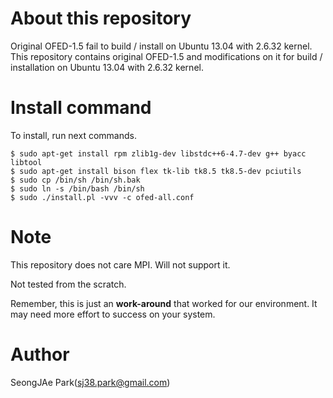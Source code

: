 # About this repository
Original OFED-1.5 fail to build / install on Ubuntu 13.04 with 2.6.32 kernel.
This repository contains original OFED-1.5 and modifications on it for build /
installation on Ubuntu 13.04 with 2.6.32 kernel.

# Install command
To install, run next commands.
```
$ sudo apt-get install rpm zlib1g-dev libstdc++6-4.7-dev g++ byacc libtool
$ sudo apt-get install bison flex tk-lib tk8.5 tk8.5-dev pciutils
$ sudo cp /bin/sh /bin/sh.bak
$ sudo ln -s /bin/bash /bin/sh
$ sudo ./install.pl -vvv -c ofed-all.conf
```

# Note
This repository does not care MPI. Will not support it.

Not tested from the scratch.

Remember, this is just an **work-around** that worked for our environment. It
may need more effort to success on your system.

# Author
SeongJAe Park(sj38.park@gmail.com)
